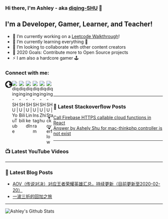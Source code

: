 ### Hi there, I'm Ashley - aka [diqing-SHU][website] 👋

## I'm a Developer, Gamer, Learner, and Teacher!
- 🔭 I’m currently working on a [Leetcode Walkthrough][leetcodeProject]!
- 🌱 I’m currently learning everything 🤣
- 👯 I’m looking to collaborate with other content creators
- 🥅 2020 Goals: Contribute more to Open Source projects
- ⚡ I am also a hardcore gamer 🕹️

### Connect with me:

[<img align="left" alt="diqing-SHU" width="22px" src="https://raw.githubusercontent.com/iconic/open-iconic/master/svg/globe.svg" />][website]
[<img align="left" alt="diqing-SHU | YouTube" width="22px" src="https://cdn.jsdelivr.net/npm/simple-icons@v3/icons/youtube.svg" />][youtube]
[<img align="left" alt="diqing-SHU | Bilibili" width="22px" src="https://cdn.jsdelivr.net/npm/simple-icons@v3/icons/bilibili.svg" />][bilibili]
[<img align="left" alt="diqing-SHU | LinkedIn" width="22px" src="https://cdn.jsdelivr.net/npm/simple-icons@v3/icons/linkedin.svg" />][linkedin]
[<img align="left" alt="diqing-SHU | Instagram" width="22px" src="https://cdn.jsdelivr.net/npm/simple-icons@v3/icons/instagram.svg" />][instagram]
[<img align="left" alt="diqing-SHU | Zhihu" width="22px" src="https://cdn.jsdelivr.net/npm/simple-icons@v3/icons/zhihu.svg" />][zhihu]
[<img align="left" alt="diqing-SHU | Stackoverflow" width="22px" src="https://cdn.jsdelivr.net/npm/simple-icons@v3/icons/stackoverflow.svg" />][stackoverflow]


<br />
<br />

---

### 🙋 Latest Stackoverflow Posts
<!-- STACKOVERFLOW:START -->
- [Call Firebase HTTPS callable cloud functions in React](https://stackoverflow.com/questions/63252506/call-firebase-https-callable-cloud-functions-in-react)
- [Answer by Ashely Shu for mac-thinkphp controller is not exist](https://stackoverflow.com/questions/50672374/mac-thinkphp-controller-is-not-exist/52992772#52992772)
<!-- STACKOVERFLOW:END -->

---

### 📺 Latest YouTube Videos
<!-- YOUTUBE:START -->
<!-- YOUTUBE:END -->

---

### 📕 Latest Blog Posts
<!-- BLOG-POST-LIST:START -->
- [AOV（传说对决）对应王者荣耀英雄汇总，持续更新（目前更新至2020-02-20）](https://diqing-shu.github.io/2020/02/05/aov/)
- [一波三折的回加之旅](https://diqing-shu.github.io/2020/02/03/%E4%B8%80%E6%B3%A2%E4%B8%89%E6%8A%98%E7%9A%84%E5%9B%9E%E5%8A%A0%E4%B9%8B%E6%97%85/)
<!-- BLOG-POST-LIST:END -->

---

<img align="left" alt="Ashley's Github Stats" src="https://github-readme-stats.vercel.app/api?username=diqing-SHU&show_icons=true&hide_border=true&count_private=true" />

[website]: https://diqing-shu.github.io
[leetcodeProject]: https://github.com/diqing-SHU/leetcode-practice
[youtube]: https://www.youtube.com/channel/UCHyWNJwwADi05QZXEzN8Ptg
[bilibili]: https://space.bilibili.com/257250
[instagram]: https://instagram.com/ashleydna
[linkedin]: https://linkedin.com/in/diqing-shu-741318101
[zhihu]: https://www.zhihu.com/people/hadouken-54
[stackoverflow]: https://stackexchange.com/users/14619326/ashely-shu
[webdevplaylist]: https://www.youtube.com/playlist?list=PLkwxH9e_vrAJ0WbEsFA9W3I1W-g_BTsbt
[jsplaylist]: https://www.youtube.com/playlist?list=PLkwxH9e_vrALRJKu7wfXby3MKeflhTu6B
[cssplaylist]: https://www.youtube.com/playlist?list=PLkwxH9e_vrALSdvZuEh6gqQdmDoDIoqz4
[reactplaylist]: https://www.youtube.com/playlist?list=PLkwxH9e_vrAK4TdffpxKY3QGyHCpxFcQ0
